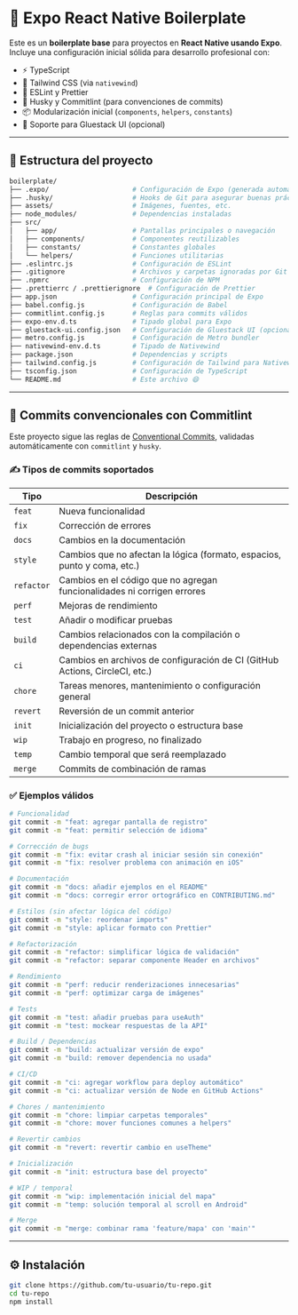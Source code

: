 # 🚀 Expo React Native Boilerplate

Este es un **boilerplate base** para proyectos en **React Native usando Expo**. Incluye una configuración inicial sólida para desarrollo profesional con:

- ⚡️ TypeScript  
- 🎨 Tailwind CSS (via `nativewind`)  
- 🧼 ESLint y Prettier  
- 🧪 Husky y Commitlint (para convenciones de commits)  
- 📦 Modularización inicial (`components`, `helpers`, `constants`)  
- 💚 Soporte para Gluestack UI (opcional)  

---

## 📁 Estructura del proyecto

```bash
boilerplate/  
├── .expo/                     # Configuración de Expo (generada automáticamente)
├── .husky/                    # Hooks de Git para asegurar buenas prácticas
├── assets/                    # Imágenes, fuentes, etc.
├── node_modules/              # Dependencias instaladas
├── src/  
│   ├── app/                   # Pantallas principales o navegación
│   ├── components/            # Componentes reutilizables
│   ├── constants/             # Constantes globales
│   └── helpers/               # Funciones utilitarias
├── .eslintrc.js               # Configuración de ESLint
├── .gitignore                 # Archivos y carpetas ignoradas por Git
├── .npmrc                     # Configuración de NPM
├── .prettierrc / .prettierignore  # Configuración de Prettier
├── app.json                   # Configuración principal de Expo
├── babel.config.js            # Configuración de Babel
├── commitlint.config.js       # Reglas para commits válidos
├── expo-env.d.ts              # Tipado global para Expo
├── gluestack-ui.config.json   # Configuración de Gluestack UI (opcional)
├── metro.config.js            # Configuración de Metro bundler
├── nativewind-env.d.ts        # Tipado de Nativewind
├── package.json               # Dependencias y scripts
├── tailwind.config.js         # Configuración de Tailwind para Nativewind
├── tsconfig.json              # Configuración de TypeScript
└── README.md                  # Este archivo 😄
```

---

## 🧪 Commits convencionales con Commitlint

Este proyecto sigue las reglas de [Conventional Commits](https://www.conventionalcommits.org/en/v1.0.0/), validadas automáticamente con `commitlint` y `husky`.

### ✍️ Tipos de commits soportados

| Tipo        | Descripción                                                                 |
|-------------|-----------------------------------------------------------------------------|
| `feat`      | Nueva funcionalidad                                                         |
| `fix`       | Corrección de errores                                                       |
| `docs`      | Cambios en la documentación                                                 |
| `style`     | Cambios que no afectan la lógica (formato, espacios, punto y coma, etc.)   |
| `refactor`  | Cambios en el código que no agregan funcionalidades ni corrigen errores     |
| `perf`      | Mejoras de rendimiento                                                      |
| `test`      | Añadir o modificar pruebas                                                  |
| `build`     | Cambios relacionados con la compilación o dependencias externas             |
| `ci`        | Cambios en archivos de configuración de CI (GitHub Actions, CircleCI, etc.) |
| `chore`     | Tareas menores, mantenimiento o configuración general                       |
| `revert`    | Reversión de un commit anterior                                             |
| `init`      | Inicialización del proyecto o estructura base                               |
| `wip`       | Trabajo en progreso, no finalizado                                          |
| `temp`      | Cambio temporal que será reemplazado                                        |
| `merge`     | Commits de combinación de ramas                                             |

### ✅ Ejemplos válidos

```bash
# Funcionalidad
git commit -m "feat: agregar pantalla de registro"
git commit -m "feat: permitir selección de idioma"

# Corrección de bugs
git commit -m "fix: evitar crash al iniciar sesión sin conexión"
git commit -m "fix: resolver problema con animación en iOS"

# Documentación
git commit -m "docs: añadir ejemplos en el README"
git commit -m "docs: corregir error ortográfico en CONTRIBUTING.md"

# Estilos (sin afectar lógica del código)
git commit -m "style: reordenar imports"
git commit -m "style: aplicar formato con Prettier"

# Refactorización
git commit -m "refactor: simplificar lógica de validación"
git commit -m "refactor: separar componente Header en archivos"

# Rendimiento
git commit -m "perf: reducir renderizaciones innecesarias"
git commit -m "perf: optimizar carga de imágenes"

# Tests
git commit -m "test: añadir pruebas para useAuth"
git commit -m "test: mockear respuestas de la API"

# Build / Dependencias
git commit -m "build: actualizar versión de expo"
git commit -m "build: remover dependencia no usada"

# CI/CD
git commit -m "ci: agregar workflow para deploy automático"
git commit -m "ci: actualizar versión de Node en GitHub Actions"

# Chores / mantenimiento
git commit -m "chore: limpiar carpetas temporales"
git commit -m "chore: mover funciones comunes a helpers"

# Revertir cambios
git commit -m "revert: revertir cambio en useTheme"

# Inicialización
git commit -m "init: estructura base del proyecto"

# WIP / temporal
git commit -m "wip: implementación inicial del mapa"
git commit -m "temp: solución temporal al scroll en Android"

# Merge
git commit -m "merge: combinar rama 'feature/mapa' con 'main'"
```

---

## ⚙️ Instalación

```bash
git clone https://github.com/tu-usuario/tu-repo.git
cd tu-repo
npm install
```